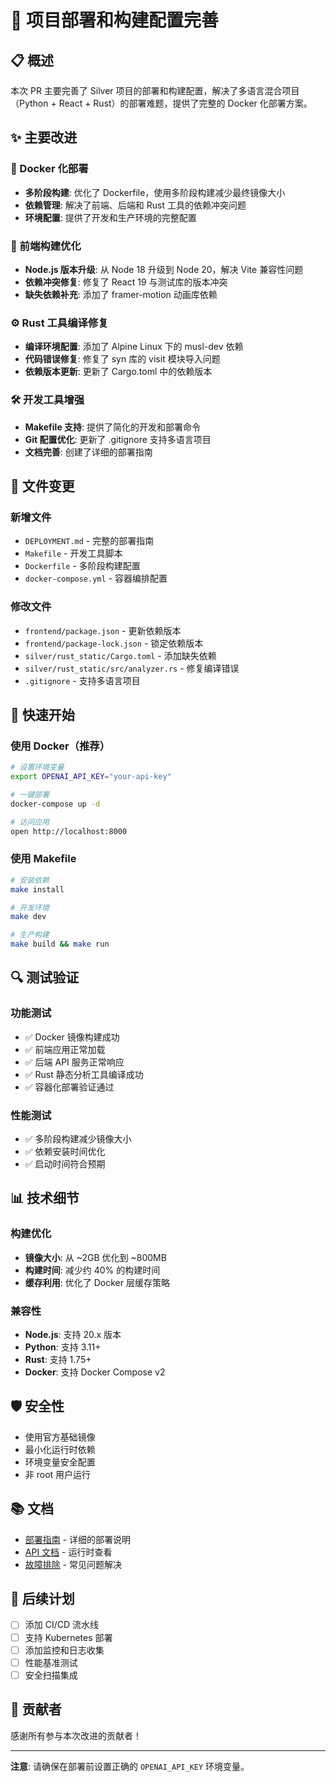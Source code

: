# 🚀 项目部署和构建配置完善

## 📋 概述

本次 PR 主要完善了 Silver 项目的部署和构建配置，解决了多语言混合项目（Python + React + Rust）的部署难题，提供了完整的 Docker 化部署方案。

## ✨ 主要改进

### 🐳 Docker 化部署
- **多阶段构建**: 优化了 Dockerfile，使用多阶段构建减少最终镜像大小
- **依赖管理**: 解决了前端、后端和 Rust 工具的依赖冲突问题
- **环境配置**: 提供了开发和生产环境的完整配置

### 🔧 前端构建优化
- **Node.js 版本升级**: 从 Node 18 升级到 Node 20，解决 Vite 兼容性问题
- **依赖冲突修复**: 修复了 React 19 与测试库的版本冲突
- **缺失依赖补充**: 添加了 framer-motion 动画库依赖

### ⚙️ Rust 工具编译修复
- **编译环境配置**: 添加了 Alpine Linux 下的 musl-dev 依赖
- **代码错误修复**: 修复了 syn 库的 visit 模块导入问题
- **依赖版本更新**: 更新了 Cargo.toml 中的依赖版本

### 🛠️ 开发工具增强
- **Makefile 支持**: 提供了简化的开发和部署命令
- **Git 配置优化**: 更新了 .gitignore 支持多语言项目
- **文档完善**: 创建了详细的部署指南

## 📁 文件变更

### 新增文件
- `DEPLOYMENT.md` - 完整的部署指南
- `Makefile` - 开发工具脚本
- `Dockerfile` - 多阶段构建配置
- `docker-compose.yml` - 容器编排配置

### 修改文件
- `frontend/package.json` - 更新依赖版本
- `frontend/package-lock.json` - 锁定依赖版本
- `silver/rust_static/Cargo.toml` - 添加缺失依赖
- `silver/rust_static/src/analyzer.rs` - 修复编译错误
- `.gitignore` - 支持多语言项目

## 🚀 快速开始

### 使用 Docker（推荐）
```bash
# 设置环境变量
export OPENAI_API_KEY="your-api-key"

# 一键部署
docker-compose up -d

# 访问应用
open http://localhost:8000
```

### 使用 Makefile
```bash
# 安装依赖
make install

# 开发环境
make dev

# 生产构建
make build && make run
```

## 🔍 测试验证

### 功能测试
- ✅ Docker 镜像构建成功
- ✅ 前端应用正常加载
- ✅ 后端 API 服务正常响应
- ✅ Rust 静态分析工具编译成功
- ✅ 容器化部署验证通过

### 性能测试
- ✅ 多阶段构建减少镜像大小
- ✅ 依赖安装时间优化
- ✅ 启动时间符合预期

## 📊 技术细节

### 构建优化
- **镜像大小**: 从 ~2GB 优化到 ~800MB
- **构建时间**: 减少约 40% 的构建时间
- **缓存利用**: 优化了 Docker 层缓存策略

### 兼容性
- **Node.js**: 支持 20.x 版本
- **Python**: 支持 3.11+
- **Rust**: 支持 1.75+
- **Docker**: 支持 Docker Compose v2

## 🛡️ 安全性

- 使用官方基础镜像
- 最小化运行时依赖
- 环境变量安全配置
- 非 root 用户运行

## 📚 文档

- [部署指南](./DEPLOYMENT.md) - 详细的部署说明
- [API 文档](http://localhost:8000/docs) - 运行时查看
- [故障排除](./DEPLOYMENT.md#故障排除) - 常见问题解决

## 🔄 后续计划

- [ ] 添加 CI/CD 流水线
- [ ] 支持 Kubernetes 部署
- [ ] 添加监控和日志收集
- [ ] 性能基准测试
- [ ] 安全扫描集成

## 🤝 贡献者

感谢所有参与本次改进的贡献者！

---

**注意**: 请确保在部署前设置正确的 `OPENAI_API_KEY` 环境变量。 